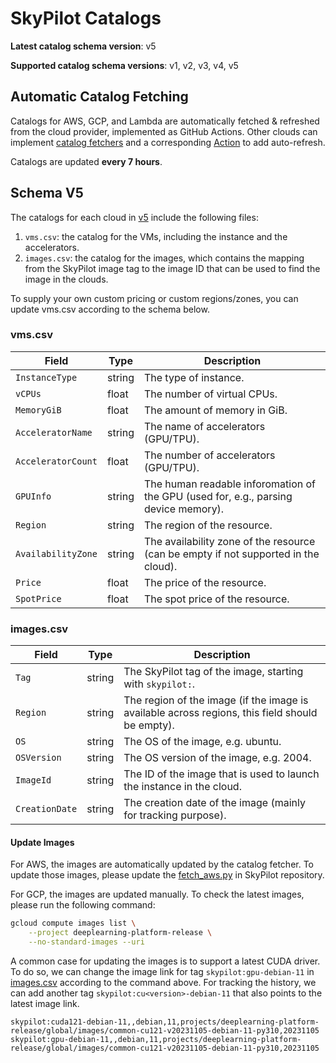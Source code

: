 # SkyPilot Catalogs

**Latest catalog schema version**: v5

**Supported catalog schema versions**: v1, v2, v3, v4, v5

## Automatic Catalog Fetching

Catalogs for AWS, GCP, and Lambda are automatically fetched & refreshed from the cloud provider, implemented as GitHub Actions. Other clouds can implement [catalog fetchers](https://github.com/skypilot-org/skypilot/tree/master/sky/clouds/service_catalog/data_fetchers) and a corresponding [Action](./.github/workflows/) to add auto-refresh.

Catalogs are updated **every 7 hours**.





## Schema V5

The catalogs for each cloud in [v5](v5) include the following files:
1. `vms.csv`: the catalog for the VMs, including the instance and the accelerators.
2. `images.csv`: the catalog for the images, which contains the mapping from the SkyPilot image tag to the image ID that can be used to find the image in the clouds. 

To supply your own custom pricing or custom regions/zones, you can update vms.csv according to the schema below.

### vms.csv

| Field | Type | Description |
| ----- | ---- | ----------- |
| `InstanceType` | string | The type of instance. |
| `vCPUs` | float | The number of virtual CPUs. |
| `MemoryGiB` | float | The amount of memory in GiB. |
| `AcceleratorName` | string | The name of accelerators (GPU/TPU). |
| `AcceleratorCount` | float | The number of accelerators (GPU/TPU). |
| `GPUInfo` | string | The human readable inforomation of the GPU (used for, e.g., parsing device memory). |
| `Region` | string | The region of the resource. |
| `AvailabilityZone` | string | The availability zone of the resource (can be empty if not supported in the cloud). |
| `Price` | float | The price of the resource. |
| `SpotPrice` | float | The spot price of the resource. |

### images.csv
| Field | Type | Description |
| ----- | ---- | ----------- |
| `Tag` | string | The SkyPilot tag of the image, starting with `skypilot:`. |
| `Region` | string | The region of the image (if the image is available across regions, this field should be empty). |
| `OS` | string | The OS of the image, e.g. ubuntu. |
| `OSVersion` | string | The OS version of the image, e.g. 2004. |
| `ImageId` | string | The ID of the image that is used to launch the instance in the cloud. |
| `CreationDate` | string | The creation date of the image (mainly for tracking purpose). |


#### Update Images

For AWS, the images are automatically updated by the catalog fetcher. To update those images, please update the [fetch_aws.py](https://github.com/skypilot-org/skypilot/blob/master/sky/clouds/service_catalog/data_fetchers/fetch_aws.py) in SkyPilot repository.

For GCP, the images are updated manually. To check the latest images, please run the following command:
```bash
gcloud compute images list \
    --project deeplearning-platform-release \
    --no-standard-images --uri 
```
A common case for updating the images is to support a latest CUDA driver. To do so, we can change the image link for tag `skypilot:gpu-debian-11` in [images.csv](./catalogs/v5/gcp/images.csv) according to the command above. For tracking the history, we can add another tag `skypilot:cu<version>-debian-11` that also points to the latest image link.
```csv
skypilot:cuda121-debian-11,,debian,11,projects/deeplearning-platform-release/global/images/common-cu121-v20231105-debian-11-py310,20231105
skypilot:gpu-debian-11,,debian,11,projects/deeplearning-platform-release/global/images/common-cu121-v20231105-debian-11-py310,20231105
```
